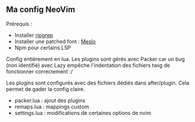 ## Ma config NeoVim

Prérequis :
 - Installer [ripgrep](https://github.com/BurntSushi/ripgrep)
 - Installer une patched font : [Meslo](https://www.nerdfonts.com/font-downloads)
 - Npm pour certains LSP

Config entièrement en lua. Les plugins sont gérés avec Packer car un bug 
(non identifié) avec Lazy empêche l'indentation des fichiers twig de 
fonctionner correctement :/

Les plugins sont configurés avec des fichiers dédiés dans after/plugin. Cela 
permet de gader la config claire.

* packer.lua : ajout des plugins
* remaps.lua : mappings custom
* settings.lua : modifications de certaines options de nvim
